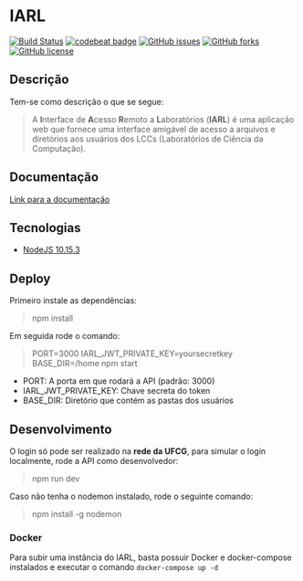 IARL
===

[![Build Status](https://travis-ci.com/Guardians-DSC/iarl-nodejs.svg?branch=master)](https://travis-ci.com/Guardians-DSC/iarl-nodejs)
[![codebeat badge](https://codebeat.co/badges/976cc512-6101-4190-9dfe-2217bc8379f8)](https://codebeat.co/projects/github-com-guardians-dsc-iarl-nodejs-master)
[![GitHub issues](https://img.shields.io/github/issues/Guardians-DSC/iarl.svg)](https://github.com/Guardians-DSC/iarl/issues)
[![GitHub forks](https://img.shields.io/github/forks/Guardians-DSC/iarl.svg)](https://github.com/Guardians-DSC/iarl/network)
[![GitHub license](https://img.shields.io/badge/license-MIT-blue.svg)](https://raw.githubusercontent.com/Guardians-DSC/iarl/master/LICENSE)

## Descrição
Tem-se como descrição o que se segue:

> A **I**nterface de **A**cesso **R**emoto a **L**aboratórios (**IARL**) é uma aplicação web que fornece uma interface amigável de acesso a arquivos e diretórios aos usuários dos LCCs (Laboratórios de Ciência da Computação).

## Documentação
[Link para a documentação](https://guardians-dsc.github.io/iarl-nodejs/)

## Tecnologias
* [NodeJS 10.15.3](https://nodejs.org/en/)

## Deploy
Primeiro instale as dependências:
> npm install  

Em seguida rode o comando:
> PORT=3000 IARL_JWT_PRIVATE_KEY=yoursecretkey BASE_DIR=/home npm start

* PORT: A porta em que rodará a API (padrão: 3000)
* IARL_JWT_PRIVATE_KEY: Chave secreta do token
* BASE_DIR: Diretório que contém as pastas dos usuários

## Desenvolvimento

O login só pode ser realizado na **rede da UFCG**, para simular o login localmente, rode a API como desenvolvedor: 
> npm run dev

Caso não tenha o nodemon instalado, rode o seguinte comando:
> npm install -g nodemon

### Docker

Para subir uma instância do IARL, basta possuir Docker e docker-compose instalados e executar o comando `docker-compose up -d`
